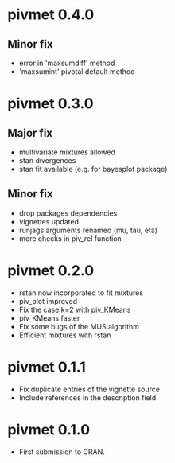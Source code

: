 # pivmet 0.4.0

## Minor fix

* error in 'maxsumdiff' method
* 'maxsumint' pivotal default method


# pivmet 0.3.0

## Major fix

* multivariate mixtures allowed 
* stan divergences
* stan fit available (e.g. for bayesplot package)

## Minor fix

* drop packages dependencies
* vignettes updated
* runjags arguments renamed (mu, tau, eta)
* more checks in piv_rel function

# pivmet 0.2.0

* rstan now incorporated to fit mixtures
* piv_plot improved
* Fix the case k=2 with piv_KMeans
* piv_KMeans faster
* Fix some bugs of the MUS algorithm
* Efficient mixtures with rstan

# pivmet 0.1.1

* Fix duplicate entries of the vignette source
* Include references in the description field.

# pivmet 0.1.0

* First submission to CRAN.


